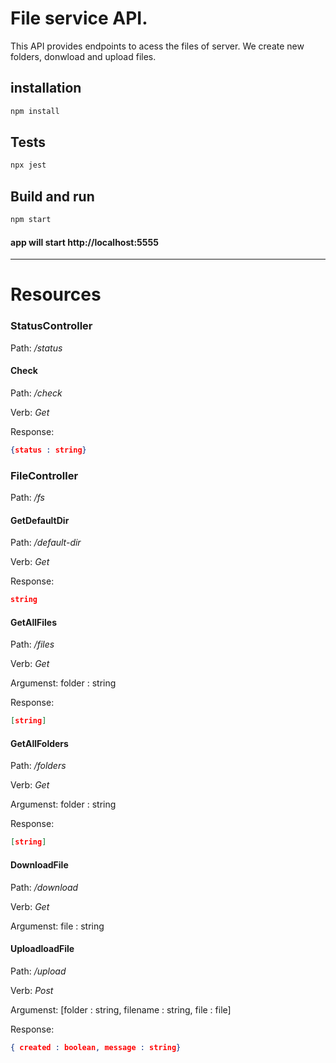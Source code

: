 # File service API.
This API provides endpoints to acess the files of server. We create new folders, donwload and upload files. 


## installation 

```bash
npm install 
```

## Tests

```bash
npx jest
```


## Build and run 

```bash
npm start
```

#### app will start http://localhost:5555

___
# Resources

### StatusController

Path: */status*

#### Check

Path: */check*

Verb: *Get*


Response:
```json
{status : string}
```

### FileController

Path: */fs*

#### GetDefaultDir

Path: */default-dir*

Verb: *Get*


Response:
```json
string
```




#### GetAllFiles

Path: */files*

Verb: *Get*

Argumenst: folder : string

Response:
```json
[string]
```

#### GetAllFolders

Path: */folders*

Verb: *Get*

Argumenst: folder : string

Response:
```json
[string]
```



#### DownloadFile

Path: */download*

Verb: *Get*

Argumenst: file : string




#### UploadloadFile

Path: */upload*

Verb: *Post*

Argumenst: [folder : string, filename : string, file : file]

Response:
```json
{ created : boolean, message : string}
```

